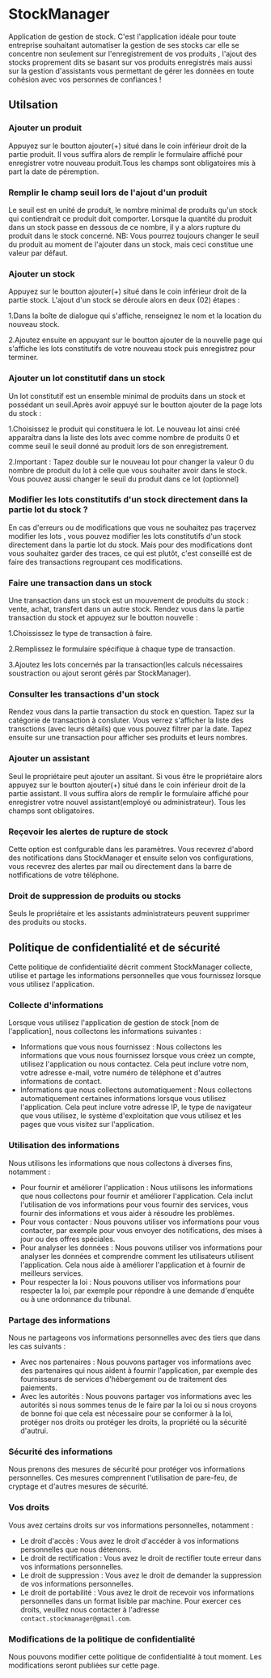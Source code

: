 # StockManager

Application de gestion de stock.
C'est l'application idéale pour toute entreprise souhaitant automatiser la gestion de ses stocks car elle se concentre non seulement sur l'enregistrement de vos produits , l'ajout des stocks proprement dits se basant sur vos produits enregistrés mais aussi sur la gestion d'assistants vous permettant de gérer les données en toute cohésion avec vos personnes de confiances !


## Utilsation

### Ajouter un produit 

Appuyez sur le boutton ajouter(+) situé dans le coin inférieur droit de la partie produit. Il vous suffira alors de remplir le formulaire affiché pour enregistrer votre nouveau produit.Tous les champs sont obligatoires mis à part la date de péremption.

### Remplir le champ seuil lors de l'ajout d'un produit

Le seuil est en unité de produit, le nombre minimal de produits qu'un stock qui contiendrait ce produit doit comporter. Lorsque la quantité du produit dans un stock passe en dessous de ce nombre, il y a alors rupture du produit dans le stock concerné.
NB: Vous pourrez toujours changer le seuil du produit au moment de l'ajouter dans un stock, mais ceci constitue une valeur par défaut.

### Ajouter un stock

Appuyez sur le boutton ajouter(+) situé dans le coin inférieur droit de la partie stock. L'ajout d'un stock se déroule alors en deux (02) étapes : 

1.Dans la boîte de dialogue qui s'affiche, renseignez le nom et la location du nouveau stock.

2.Ajoutez ensuite en appuyant sur le boutton ajouter de la nouvelle page qui s'affiche les lots constitutifs de votre nouveau stock puis enregistrez pour terminer.

### Ajouter un lot constitutif dans un stock

Un lot constitutif est un ensemble minimal de produits dans un stock et possédant un seuil.Après avoir appuyé sur le boutton ajouter de la page lots du stock : 

1.Choisissez le produit qui constituera le lot. Le nouveau lot ainsi créé apparaîtra dans la liste des lots avec comme nombre de produits 0 et comme seuil le seuil donné au produit lors de son enregistrement.

2.Important : Tapez double sur le nouveau lot pour changer la valeur 0 du nombre de produit du lot à celle que vous souhaiter avoir dans le stock. Vous pouvez aussi changer le seuil du produit dans ce lot (optionnel)

### Modifier les lots constitutifs d'un stock directement dans la partie lot du stock ?

En cas d'erreurs ou de modifications que vous ne souhaitez pas traçervez modifier les lots , vous pouvez modifier les lots constitutifs d'un stock directement dans la partie lot du stock. Mais pour des modifications dont vous souhaitez garder des traces, ce qui est plutôt, c'est conseillé est de faire des transactions regroupant ces modifications.

### Faire une transaction dans un stock

Une transaction dans un stock est un mouvement de produits du stock : vente, achat, transfert dans un autre stock.
Rendez vous dans la partie transaction du stock et appuyez sur le boutton nouvelle : 

1.Choississez le type de transaction à faire.

2.Remplissez le formulaire spécifique à chaque type de transaction.

3.Ajoutez les lots concernés par la transaction(les calculs nécessaires soustraction ou ajout seront gérés par StockManager).

### Consulter les transactions d'un stock

Rendez vous dans la partie transaction du stock en question. Tapez sur la catégorie de transaction à consluter. Vous verrez s'afficher la liste des transctions (avec leurs détails) que vous pouvez filtrer par la date. Tapez ensuite sur une transaction pour afficher ses produits et leurs nombres.

### Ajouter un assistant

Seul le propriétaire peut ajouter un assitant. Si vous être le propriétaire alors appuyez sur le boutton ajouter(+) situé dans le coin inférieur droit de la partie assistant. Il vous suffira alors de remplir le formulaire affiché pour enregistrer votre nouvel assistant(employé ou administrateur).
Tous les champs sont obligatoires.

### Reçevoir les alertes de rupture de stock

Cette option est confgurable dans les paramètres. Vous recevrez d'abord des notifications dans StockManager et ensuite selon vos configurations, vous recevrez des alertes par mail ou directement dans la barre de notfifications de votre téléphone.

### Droit de suppression de produits ou stocks

Seuls le propriétaire et les assistants administrateurs peuvent supprimer des produits ou stocks.


## Politique de confidentialité et de sécurité

Cette politique de confidentialité décrit comment StockManager collecte, utilise et partage les informations personnelles que vous fournissez lorsque vous utilisez l'application.

### Collecte d'informations

Lorsque vous utilisez l'application de gestion de stock [nom de l'application], nous collectons les informations suivantes :

- Informations que vous nous fournissez : Nous collectons les informations que vous nous fournissez lorsque vous créez un compte, utilisez l'application ou nous contactez. Cela peut inclure votre nom, votre adresse e-mail, votre numéro de téléphone et d'autres informations de contact.
- Informations que nous collectons automatiquement : Nous collectons automatiquement certaines informations lorsque vous utilisez l'application. Cela peut inclure votre adresse IP, le type de navigateur que vous utilisez, le système d'exploitation que vous utilisez et les pages que vous visitez sur l'application.

### Utilisation des informations

Nous utilisons les informations que nous collectons à diverses fins, notamment :

- Pour fournir et améliorer l'application : Nous utilisons les informations que nous collectons pour fournir et améliorer l'application. Cela inclut l'utilisation de vos informations pour vous fournir des services, vous fournir des informations et vous aider à résoudre les problèmes.
- Pour vous contacter : Nous pouvons utiliser vos informations pour vous contacter, par exemple pour vous envoyer des notifications, des mises à jour ou des offres spéciales.
- Pour analyser les données : Nous pouvons utiliser vos informations pour analyser les données et comprendre comment les utilisateurs utilisent l'application. Cela nous aide à améliorer l'application et à fournir de meilleurs services.
- Pour respecter la loi : Nous pouvons utiliser vos informations pour respecter la loi, par exemple pour répondre à une demande d'enquête ou à une ordonnance du tribunal.

### Partage des informations

Nous ne partageons vos informations personnelles avec des tiers que dans les cas suivants :

- Avec nos partenaires : Nous pouvons partager vos informations avec des partenaires qui nous aident à fournir l'application, par exemple des fournisseurs de services d'hébergement ou de traitement des paiements.
- Avec les autorités : Nous pouvons partager vos informations avec les autorités si nous sommes tenus de le faire par la loi ou si nous croyons de bonne foi que cela est nécessaire pour se conformer à la loi, protéger nos droits ou protéger les droits, la propriété ou la sécurité d'autrui.

### Sécurité des informations

Nous prenons des mesures de sécurité pour protéger vos informations personnelles. Ces mesures comprennent l'utilisation de pare-feu, de cryptage et d'autres mesures de sécurité.

### Vos droits

Vous avez certains droits sur vos informations personnelles, notamment :

- Le droit d'accès : Vous avez le droit d'accéder à vos informations personnelles que nous détenons.
- Le droit de rectification : Vous avez le droit de rectifier toute erreur dans vos informations personnelles.
- Le droit de suppression : Vous avez le droit de demander la suppression de vos informations personnelles.
- Le droit de portabilité : Vous avez le droit de recevoir vos informations personnelles dans un format lisible par machine.
Pour exercer ces droits, veuillez nous contacter à l'adresse `contact.stockmanager@gmail.com`.

### Modifications de la politique de confidentialité

Nous pouvons modifier cette politique de confidentialité à tout moment. Les modifications seront publiées sur cette page.